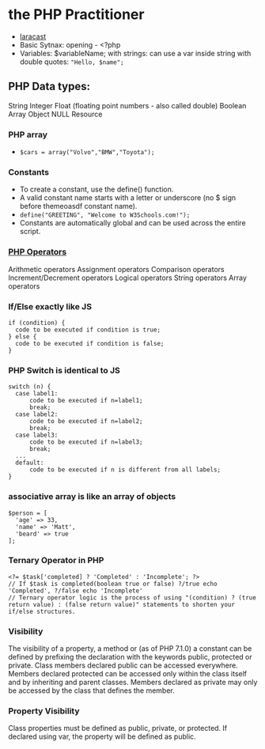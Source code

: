 # the PHP Practitioner

- [laracast](https://laracasts.com/series/php-for-beginners)
- Basic Sytnax: opening - <?php
- Variables: $variableName;
  with strings: can use a var inside string with double quotes: `"Hello, $name";`

## PHP Data types:

String
Integer
Float (floating point numbers - also called double)
Boolean
Array
Object
NULL
Resource

### PHP array
  - `$cars = array("Volvo","BMW","Toyota");`

### Constants
  - To create a constant, use the define() function.
  - A valid constant name starts with a letter or underscore (no $ sign before themeoasdf constant name).
  - `define("GREETING", "Welcome to W3Schools.com!");`
  - Constants are automatically global and can be used across the entire script.

### [PHP Operators](https://www.w3schools.com/php/php_operators.asp)
  Arithmetic operators
  Assignment operators
  Comparison operators
  Increment/Decrement operators
  Logical operators
  String operators
  Array operators

  ### If/Else exactly like JS
  ```
  if (condition) {
    code to be executed if condition is true;
  } else {
    code to be executed if condition is false;
  }
  ```
### PHP Switch is identical to JS
  ```
  switch (n) {
    case label1:
        code to be executed if n=label1;
        break;
    case label2:
        code to be executed if n=label2;
        break;
    case label3:
        code to be executed if n=label3;
        break;
    ...
    default:
        code to be executed if n is different from all labels;
  }
  ```
### associative array is like an array of objects
```
$person = [
  'age' => 33,
  'name' => 'Matt',
  'beard' => true
];
```

### Ternary Operator in PHP
```
<?= $task['completed] ? 'Completed' : 'Incomplete'; ?>
// If $task is completed(boolean true or false) ?/true echo 'Completed', ?/false echo 'Incomplete'
// Ternary operator logic is the process of using "(condition) ? (true return value) : (false return value)" statements to shorten your if/else structures.
```

### Visibility 

The visibility of a property, a method or (as of PHP 7.1.0) a constant can be defined by prefixing the declaration with the keywords public, protected or private. Class members declared public can be accessed everywhere. Members declared protected can be accessed only within the class itself and by inheriting and parent classes. Members declared as private may only be accessed by the class that defines the member.

### Property Visibility

Class properties must be defined as public, private, or protected. If declared using var, the property will be defined as public.

